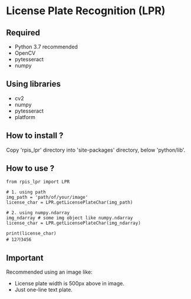 # License Plate Recognition (LPR)
## Required
- Python 3.7 recommended
- OpenCV
- pytesseract
- numpy

## Using libraries
- cv2
- numpy
- pytesseract
- platform

## How to install ?
Copy 'rpis_lpr' directory into 'site-packages' directory, below 'python/lib'.

## How to use ?
```
from rpis_lpr import LPR

# 1. using path
img_path = 'path/of/your/image'
license_char = LPR.getLicensePlateChar(img_path)

# 2. using numpy.ndarray
img_ndarray # some img object like numpy.ndarray
license_char = LPR.getLicensePlateChar(img_ndarray)

print(license_char)
# 12가3456
```

## Important
Recommended using an image like:
- License plate width is 500px above in image.
- Just one-line text plate.

